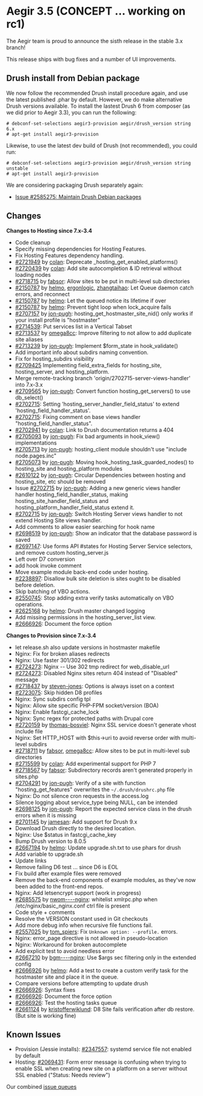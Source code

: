 Aegir 3.5 (CONCEPT ... working on rc1)
=========

The Aegir team is proud to announce the sisth release in the stable 3.x branch!

This release ships with bug fixes and a number of UI improvements.

Drush install from Debian package
---------------------------------

We now follow the recommended Drush install procedure again, and use the latest published .phar by default. However, we do make alternative Drush versions available. To install the lastest Drush 6 from composer (as we did prior to Aegir 3.3), you can run the following:

    # debconf-set-selections aegir3-provision aegir/drush_version string 6.x
    # apt-get install aegir3-provision

Likewise, to use the latest dev build of Drush (not recommended), you could run:

    # debconf-set-selections aegir3-provision aegir/drush_version string unstable
    # apt-get install aegir3-provision

We are considering packaging Drush separately again:

* [Issue #2585275: Maintain Drush Debian packages](https://www.drupal.org/node/2585275)

Changes
-------

**Changes to Hosting since 7.x-3.4**

* Code cleanup
* Specify missing dependencies for Hosting Features.
* Fix Hosting Features dependency handling.
* [#2721949](https://www.drupal.orgnode/2721949) by [colan](https://www.drupal.org/u/colan): Deprecate _hosting_get_enabled_platforms()
* [#2720439](https://www.drupal.orgnode/2720439) by [colan](https://www.drupal.org/u/colan): Add site autocompletion & ID retrieval without loading nodes
* [#2718715](https://www.drupal.orgnode/2718715) by [fabsor](https://www.drupal.org/u/fabsor): Allow sites to be put in multi-level sub directories
* [#2150787](https://www.drupal.orgnode/2150787) by [helmo](https://www.drupal.org/u/helmo), [ergonlogic](https://www.drupal.org/u/ergonlogic), [zhangtaihao](https://www.drupal.org/u/zhangtaihao): Let Queue daemon catch errors, and reconnect
* [#2150787](https://www.drupal.orgnode/2150787) by [helmo](https://www.drupal.org/u/helmo): Let the queued notice its lifetime if over
* [#2150787](https://www.drupal.orgnode/2150787) by [helmo](https://www.drupal.org/u/helmo): Prevent tight loop when lock_acquire fails
* [#2707157](https://www.drupal.orgnode/2707157) by [jon-pugh](https://www.drupal.org/u/jon-pugh): hosting_get_hostmaster_site_nid() only works if your install profile is "hostmaster"
* [#2714539](https://www.drupal.orgnode/2714539): Put services list in a Vertical Tabset
* [#2713537](https://www.drupal.orgnode/2713537) by [omega8cc](https://www.drupal.org/u/omega8cc): Improve filtering to not allow to add duplicate site aliases
* [#2713239](https://www.drupal.orgnode/2713239) by [jon-pugh](https://www.drupal.org/u/jon-pugh): Implement $form_state in hook_validate()
* Add important info about subdirs naming convention.
* Fix for hosting_subdirs visibility
* [#2709425](https://www.drupal.orgnode/2709425) Implementing field_extra_fields for hosting_site, hosting_server, and hosting_platform.
* Merge remote-tracking branch 'origin/2702715-server-views-handler' into 7.x-3.x
* [#2709565](https://www.drupal.orgnode/2709565) by [jon-pugh](https://www.drupal.org/u/jon-pugh): Convert function hosting_get_servers() to use db_select()
* [#2702715](https://www.drupal.orgnode/2702715): Setting 'hosting_server_handler_field_status' to extend 'hosting_field_handler_status'.
* [#2702715](https://www.drupal.orgnode/2702715): Fixing comment on base views handler "hosting_field_handler_status".
* [#2702941](https://www.drupal.orgnode/2702941) by [colan](https://www.drupal.org/u/colan): Link to Drush documentation returns a 404
* [#2705093](https://www.drupal.orgnode/2705093) by [jon-pugh](https://www.drupal.org/u/jon-pugh): Fix bad arguments in hook_view() implementations
* [#2705713](https://www.drupal.orgnode/2705713) by [jon-pugh](https://www.drupal.org/u/jon-pugh): hosting_client module shouldn't use "include node.pages.inc"
* [#2705073](https://www.drupal.orgnode/2705073) by [jon-pugh](https://www.drupal.org/u/jon-pugh): Moving hook_hosting_task_guarded_nodes() to hosting_site and hosting_platform modules
* [#2610122](https://www.drupal.orgnode/2610122) by [jon-pugh](https://www.drupal.org/u/jon-pugh): Circular Dependencies between hosting and hosting_site, etc should be removed
*  Issue [#2702715](https://www.drupal.orgnode/2702715) by [jon-pugh](https://www.drupal.org/u/jon-pugh): Adding a new generic views handler handler hosting_field_handler_status, making hosting_site_handler_field_status and hosting_platform_handler_field_status extend it.
* [#2702715](https://www.drupal.orgnode/2702715) by [jon-pugh](https://www.drupal.org/u/jon-pugh): Switch Hosting Server views handler to not extend Hosting Site views handler.
* Add comments to allow easier searching for hook name
* [#2698519](https://www.drupal.orgnode/2698519) by [jon-pugh](https://www.drupal.org/u/jon-pugh): Show an indicator that the database password is saved
* [#2697147](https://www.drupal.orgnode/2697147): Use forms API #states for Hosting Server Service selectors, and remove custom hosting_server.js
* Left over D7 conversion
* add hook invoke comment
* Move example module back-end code under hosting.
* [#2238897](https://www.drupal.orgnode/2238897): Disallow bulk site deletion is sites ought to be disabled before deletion.
* Skip batching of VBO actions.
* [#2550745](https://www.drupal.orgnode/2550745): Stop adding extra verify tasks automatically on VBO operations.
* [#2625168](https://www.drupal.orgnode/2625168) by [helmo](https://www.drupal.org/u/helmo): Drush master changed logging
* Add missing permissions in the hosting_server_list view.
* [#2666926](https://www.drupal.orgnode/2666926): Document the force option


**Changes to Provision since 7.x-3.4**

* let release.sh also update versions in hostmaster makefile
* Nginx: Fix for broken aliases redirects
* Nginx: Use faster 301/302 redirects
* [#2724273](https://www.drupal.orgnode/2724273): Nginx -- Use 302 tmp redirect for web_disable_url
* [#2724273](https://www.drupal.orgnode/2724273): Disabled Nginx sites return 404 instead of "Disabled" message
* [#2718437](https://www.drupal.orgnode/2718437) by [steven-jones](https://www.drupal.org/u/steven-jones): Options is always isset on a context
* [#2723075](https://www.drupal.orgnode/2723075): Skip hidden D8 profiles
* Nginx: Sync subdirs config tpl
* Nginx: Allow site specific PHP-FPM socket/version (BOA)
* Nginx: Enable fastcgi_cache_lock
* Nginx: Sync regex for protected paths with Drupal core
* [#2720159](https://www.drupal.orgnode/2720159) by [thomas-bosviel](https://www.drupal.org/u/thomas-bosviel): Nginx SSL service doesn't generate vhost include file
* Nginx: Set HTTP_HOST with $this->uri to avoid reverse order with multi-level subdirs
* [#2718711](https://www.drupal.orgnode/2718711) by [fabsor](https://www.drupal.org/u/fabsor), [omega8cc](https://www.drupal.org/u/omega8cc): Allow sites to be put in multi-level sub directories
* [#2715599](https://www.drupal.orgnode/2715599) by [colan](https://www.drupal.org/u/colan): Add experimental support for PHP 7
* [#2718567](https://www.drupal.orgnode/2718567) by [fabsor](https://www.drupal.org/u/fabsor): Subdirectory records aren't generated properly in sites.php
* [#2704291](https://www.drupal.orgnode/2704291) by [jon-pugh](https://www.drupal.org/u/jon-pugh): Verify of a site with function "hosting_get_features" overwrites the `~/.drush/drushrc.php` file
* Nginx: Do not silence cron requests in the access.log
* Silence logging about service_type being NULL, can be intended
* [#2698125](https://www.drupal.orgnode/2698125) by [jon-pugh](https://www.drupal.org/u/jon-pugh): Report the expected service class in the drush errors when it is missing
* [#2701145](https://www.drupal.orgnode/2701145) by [jamesan](https://www.drupal.org/u/jamesan): Add support for Drush 9.x
* Download Drush directly to the desired location.
* Nginx: Use $status in fastcgi_cache_key
* Bump Drush version to 8.0.5
* [#2667194](https://www.drupal.orgnode/2667194) by [helmo](https://www.drupal.org/u/helmo): Update upgrade.sh.txt to use phars for drush
* Add variable to upgrade.sh
* Update links
* Remove failing D6 test ... since D6 is EOL
* Fix build after example files were removed
* Remove the back-end components of example modules, as they've now been added to the front-end repos.
* Nginx: Add letsencrypt support (work in progress)
* [#2685575](https://www.drupal.orgnode/2685575) by [nwom----nginx](https://www.drupal.org/u/nwom----nginx): whitelist xmlrpc.php when /etc/nginx/basic_nginx.conf ctrl file is present
* Code style + comments
* Resolve the VERSION constant used in Git checkouts
* Add more debug info when recursive file functions fail.
* [#2557025](https://www.drupal.orgnode/2557025) by [tom_spiers](https://www.drupal.org/u/tom_spiers): Fix `Unknown option: --profile.` errors.
* Nginx: error_page directive is not allowed in pseudo-location
* Nginx: Workaround for broken autocomplete
* Add explicit test to avoid needless error
* [#2667210](https://www.drupal.orgnode/2667210) by [bgm----nginx](https://www.drupal.org/u/bgm----nginx): Use $args sec filtering only in the extended config
* [#2666926](https://www.drupal.orgnode/2666926) by [helmo](https://www.drupal.org/u/helmo): Add a test to create a custom verify task for the hostmaster site and place it in the queue.
* Compare versions before attempting to update drush
* [#2666926](https://www.drupal.orgnode/2666926): Syntax fixes
* [#2666926](https://www.drupal.orgnode/2666926): Document the force option
* [#2666926](https://www.drupal.orgnode/2666926): Test the hosting tasks queue
* [#2661124](https://www.drupal.orgnode/2661124) by [kristofferwiklund](https://www.drupal.org/u/kristofferwiklund): D8 Site fails verification after db restore. (But site is working fine)


Known Issues
------------
* Provision (Jessie installs): [#2347557](https://www.drupal.org/node/2347557): systemd service file not enabled by default
* Hosting: [#2069431](https://www.drupal.org/node/2069431): Form error message is confusing when trying to enable SSL when creating new site on a platform on a server without SSL enabled ("Status: Needs review")


Our combined [issue queues](https://www.drupal.org/project/issues?projects=provision%2C+hosting%2C+eldir%2C+Hostmaster+%28Aegir%29%2C+Aegir+Hosting+Git%2C+Aegir+Hosting+tasks+extra%2C+Aegir+Hosting+Logs%2C+Hosting+Site+Backup+Manager)
